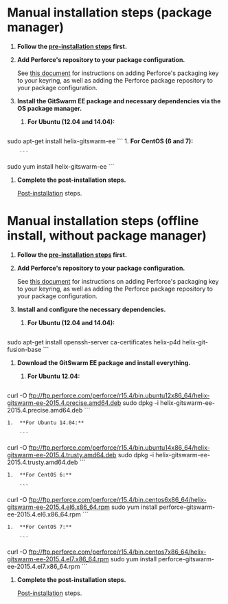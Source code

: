 # Manual installation steps (package manager)

1.  **Follow the [pre-installation steps](README.md) first.**

1.  **Add Perforce's repository to your package configuration.**

    See [this document](https://www.perforce.com/perforce-packages) for
    instructions on adding Perforce's packaging key to your keyring, as well
    as adding the Perforce package repository to your package configuration.

1.  **Install the GitSwarm EE package and necessary dependencies via the OS
    package manager.**
    1.  **For Ubuntu (12.04 and 14.04):**

        ```
sudo apt-get install helix-gitswarm-ee
        ```
    1.  **For CentOS (6 and 7):**

        ```
sudo yum install helix-gitswarm-ee
        ```

1.  **Complete the post-installation steps.**

    [Post-installation](README.md#post-installation) steps.

# Manual installation steps (offline install, without package manager)

1.  **Follow the [pre-installation steps](README.md) first.**

1.  **Add Perforce's repository to your package configuration.**

    See [this document](https://www.perforce.com/perforce-packages) for
    instructions on adding Perforce's packaging key to your keyring, as well
    as adding the Perforce package repository to your package configuration.

1.  **Install and configure the necessary dependencies.**

    1.  **For Ubuntu (12.04 and 14.04):**

        ```
sudo apt-get install openssh-server ca-certificates helix-p4d helix-git-fusion-base
        ```

1.  **Download the GitSwarm EE package and install everything.**

    1.  **For Ubuntu 12.04:**

        ```
curl -O ftp://ftp.perforce.com/perforce/r15.4/bin.ubuntu12x86_64/helix-gitswarm-ee-2015.4.precise.amd64.deb
sudo dpkg -i helix-gitswarm-ee-2015.4.precise.amd64.deb
        ```

    1.  **For Ubuntu 14.04:**

        ```
curl -O ftp://ftp.perforce.com/perforce/r15.4/bin.ubuntu14x86_64/helix-gitswarm-ee-2015.4.trusty.amd64.deb
sudo dpkg -i helix-gitswarm-ee-2015.4.trusty.amd64.deb
        ```

    1.  **For CentOS 6:**

        ```
curl -O ftp://ftp.perforce.com/perforce/r15.4/bin.centos6x86_64/helix-gitswarm-ee-2015.4.el6.x86_64.rpm
sudo yum install perforce-gitswarm-ee-2015.4.el6.x86_64.rpm
        ```

    1.  **For CentOS 7:**

        ```
curl -O ftp://ftp.perforce.com/perforce/r15.4/bin.centos7x86_64/helix-gitswarm-ee-2015.4.el7.x86_64.rpm
sudo yum install perforce-gitswarm-ee-2015.4.el7.x86_64.rpm
        ```

1.  **Complete the post-installation steps.**

    [Post-installation](README.md#post-installation) steps.
